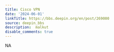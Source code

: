 ```yaml
---
title: Cisco VPN
date: '2024-06-01'
linkTitle: https://bbs.deepin.org/en/post/269000
source: deepin_bbs
description:  malkut 
disable_comments: true
---
```

NA
